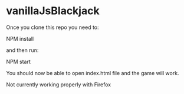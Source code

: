 # vanillaJsBlackjack

Once you clone this repo you need to:

NPM install

and then run:

NPM start

You should now be able to open index.html file and the game will work.

Not currently working properly with Firefox
